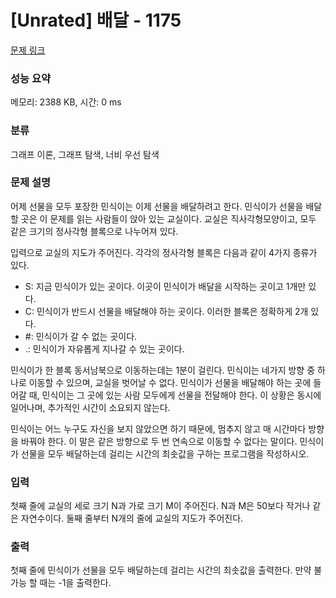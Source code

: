 # [Unrated] 배달 - 1175 

[문제 링크](https://www.acmicpc.net/problem/1175) 

### 성능 요약

메모리: 2388 KB, 시간: 0 ms

### 분류

그래프 이론, 그래프 탐색, 너비 우선 탐색

### 문제 설명

<p>어제 선물을 모두 포장한 민식이는 이제 선물을 배달하려고 한다. 민식이가 선물을 배달할 곳은 이 문제를 읽는 사람들이 앉아 있는 교실이다. 교실은 직사각형모양이고, 모두 같은 크기의 정사각형 블록으로 나누어져 있다.</p>

<p>입력으로 교실의 지도가 주어진다. 각각의 정사각형 블록은 다음과 같이 4가지 종류가 있다.</p>

<ul>
	<li>S: 지금 민식이가 있는 곳이다. 이곳이 민식이가 배달을 시작하는 곳이고 1개만 있다.</li>
	<li>C: 민식이가 반드시 선물을 배달해야 하는 곳이다. 이러한 블록은 정확하게 2개 있다.</li>
	<li>#: 민식이가 갈 수 없는 곳이다.</li>
	<li>.: 민식이가 자유롭게 지나갈 수 있는 곳이다.</li>
</ul>

<p>민식이가 한 블록 동서남북으로 이동하는데는 1분이 걸린다. 민식이는 네가지 방향 중 하나로 이동할 수 있으며, 교실을 벗어날 수 없다. 민식이가 선물을 배달해야 하는 곳에 들어갈 때, 민식이는 그 곳에 있는 사람 모두에게 선물을 전달해야 한다. 이 상황은 동시에 일어나며, 추가적인 시간이 소요되지 않는다.</p>

<p>민식이는 어느 누구도 자신을 보지 않았으면 하기 때문에, 멈추지 않고 매 시간마다 방향을 바꿔야 한다. 이 말은 같은 방향으로 두 번 연속으로 이동할 수 없다는 말이다. 민식이가 선물을 모두 배달하는데 걸리는 시간의 최솟값을 구하는 프로그램을 작성하시오.</p>

### 입력 

 <p>첫째 줄에 교실의 세로 크기 N과 가로 크기 M이 주어진다. N과 M은 50보다 작거나 같은 자연수이다. 둘째 줄부터 N개의 줄에 교실의 지도가 주어진다.</p>

### 출력 

 <p>첫째 줄에 민식이가 선물을 모두 배달하는데 걸리는 시간의 최솟값을 출력한다. 만약 불가능 할 때는 -1을 출력한다.</p>

